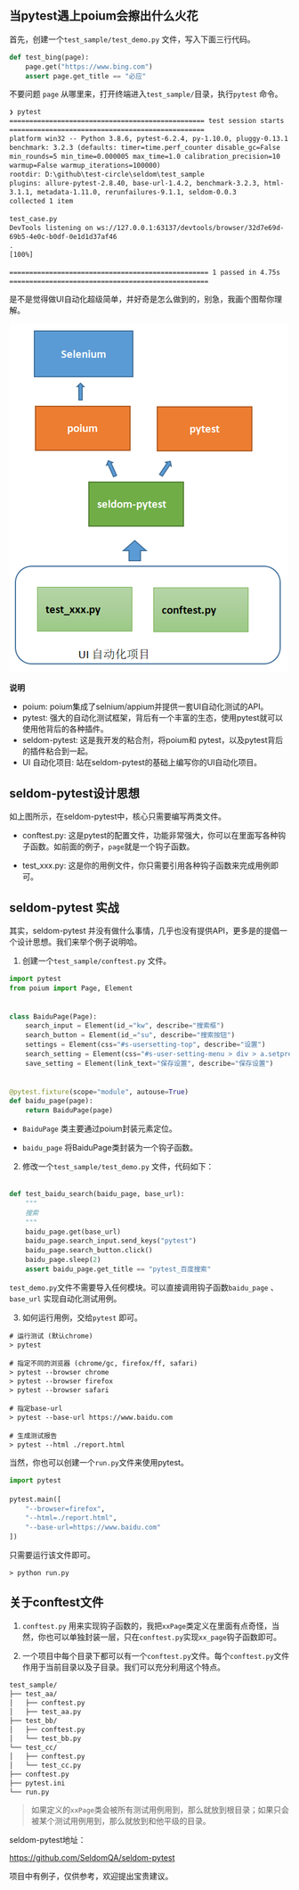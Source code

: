 ## 当pytest遇上poium会擦出什么火花

首先，创建一个`test_sample/test_demo.py` 文件，写入下面三行代码。

```py
def test_bing(page):
    page.get("https://www.bing.com")
    assert page.get_title == "必应"
```

不要问题 `page` 从哪里来，打开终端进入`test_sample/`目录，执行`pytest` 命令。

```shell
❯ pytest
================================================= test session starts =================================================
platform win32 -- Python 3.8.6, pytest-6.2.4, py-1.10.0, pluggy-0.13.1
benchmark: 3.2.3 (defaults: timer=time.perf_counter disable_gc=False min_rounds=5 min_time=0.000005 max_time=1.0 calibration_precision=10 warmup=False warmup_iterations=100000)
rootdir: D:\github\test-circle\seldom\test_sample
plugins: allure-pytest-2.8.40, base-url-1.4.2, benchmark-3.2.3, html-3.1.1, metadata-1.11.0, rerunfailures-9.1.1, seldom-0.0.3
collected 1 item

test_case.py
DevTools listening on ws://127.0.0.1:63137/devtools/browser/32d7e69d-69b5-4e0c-b0df-0e1d1d37af46
.                                                                                                   [100%]

================================================== 1 passed in 4.75s ==================================================
```

是不是觉得做UI自动化超级简单，并好奇是怎么做到的，别急，我画个图帮你理解。

![](./seldom-pytest.png)

__说明__

* poium: poium集成了selnium/appium并提供一套UI自动化测试的API。
* pytest: 强大的自动化测试框架，背后有一个丰富的生态，使用pytest就可以使用他背后的各种插件。
* seldom-pytest: 这是我开发的粘合剂，将poium和 pytest，以及pytest背后的插件粘合到一起。
* UI 自动化项目: 站在seldom-pytest的基础上编写你的UI自动化项目。


## seldom-pytest设计思想

如上图所示，在seldom-pytest中，核心只需要编写两类文件。

* conftest.py: 这是pytest的配置文件，功能非常强大，你可以在里面写各种钩子函数。如前面的例子，`page`就是一个钩子函数。

* test_xxx.py: 这是你的用例文件，你只需要引用各种钩子函数来完成用例即可。

## seldom-pytest 实战

其实，seldom-pytest 并没有做什么事情，几乎也没有提供API，更多是的提倡一个设计思想。我们来举个例子说明哈。

1. 创建一个`test_sample/conftest.py` 文件。

```py
import pytest
from poium import Page, Element


class BaiduPage(Page):
    search_input = Element(id_="kw", describe="搜索框")
    search_button = Element(id_="su", describe="搜索按钮")
    settings = Element(css="#s-usersetting-top", describe="设置")
    search_setting = Element(css="#s-user-setting-menu > div > a.setpref", describe="搜索设置")
    save_setting = Element(link_text="保存设置", describe="保存设置")


@pytest.fixture(scope="module", autouse=True)
def baidu_page(page):
    return BaiduPage(page)

```

* `BaiduPage` 类主要通过poium封装元素定位。

* `baidu_page` 将BaiduPage类封装为一个钩子函数。


2. 修改一个`test_sample/test_demo.py` 文件，代码如下：

```py

def test_baidu_search(baidu_page, base_url):
    """
    搜索
    """
    baidu_page.get(base_url)
    baidu_page.search_input.send_keys("pytest")
    baidu_page.search_button.click()
    baidu_page.sleep(2)
    assert baidu_page.get_title == "pytest_百度搜索"

```

`test_demo.py`文件不需要导入任何模块。可以直接调用钩子函数`baidu_page` 、`base_url` 实现自动化测试用例。



3. 如何运行用例，交给`pytest` 即可。

```shell
# 运行测试 (默认chrome)
> pytest

# 指定不同的浏览器 (chrome/gc, firefox/ff, safari)
> pytest --browser chrome
> pytest --browser firefox
> pytest --browser safari

# 指定base-url 
> pytest --base-url https://www.baidu.com

# 生成测试报告
> pytest --html ./report.html
```

当然，你也可以创建一个`run.py`文件来使用pytest。

```py
import pytest

pytest.main([
    "--browser=firefox",
    "--html=./report.html",
    "--base-url=https://www.baidu.com"
])
```

只需要运行该文件即可。

```shell
> python run.py
```

## 关于conftest文件

1. `conftest.py` 用来实现钩子函数的，我把`xxPage`类定义在里面有点奇怪，当然，你也可以单独封装一层，只在`conftest.py`实现`xx_page`钩子函数即可。

2. 一个项目中每个目录下都可以有一个`conftest.py`文件。每个`conftest.py`文件作用于当前目录以及子目录。我们可以充分利用这个特点。

```
test_sample/
├── test_aa/
│   ├── conftest.py
│   ├── test_aa.py
├── test_bb/
│   ├── conftest.py
│   └── test_bb.py
└── test_cc/
│   ├── conftest.py
│   └── test_cc.py
├── conftest.py
├── pytest.ini
└── run.py
```

> 如果定义的`xxPage`类会被所有测试用例用到，那么就放到根目录；如果只会被某个测试用例用到，那么就放到和他平级的目录。

seldom-pytest地址：

https://github.com/SeldomQA/seldom-pytest

项目中有例子，仅供参考，欢迎提出宝贵建议。


